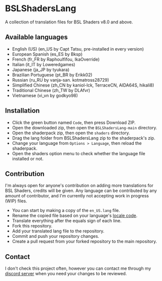 # BSLShadersLang
A collection of translation files for BSL Shaders v8.0 and above.
## Available languages
- English (US) (en_US by Capt Tatsu, pre-installed in every version)
- European Spanish (es_ES by Bksp)
- French (fr_FR by Raphoulfifou, IkaOverride)
- Italian (it_IT by Loweredgames)
- Japanese (ja_JP by tyukara)
- Brazilian Portuguese (pt_BR by Erikk02)
- Russian (ru_RU by vanja-san. kotmatross28729)
- Simplified Chinese (zh_CN by kaniol-lck, TerraceCN, AIDA64S, hikali8)
- Traditional Chinese (zh_TW by DLAfvr)
- Vietnamese (vi_vn by godkyo98)
## Installation
- Click the green button named `Code`, then press Download ZIP.
- Open the downloaded zip, then open the `BSLShadersLang-main` directory.
- Open the shaderpack zip, then open the `shaders` directory.
- Drag the lang folder from BSLShadersLang zip to the shaderpack's zip.
- Change your language from `Options > Language`, then reload the shaderpack.
- Open the shaders option menu to check whether the language file installed or not.
## Contribution
I'm always open for anyone's contribution on adding more translations for BSL Shaders, credits will be given.
Any language can be contributed by any amount of contributor, and I'm currently not accepting work in progress (WIP) files.
- You can start by making a copy of the `en_US.lang` file.
- Rename the copied file based on your language's [locale code](https://minecraft.gamepedia.com/Language).
- Translate everything after the equals sign of each line.
- Fork this repository.
- Add your translated lang file to the repository.
- Commit and push your repository changes.
- Create a pull request from your forked repository to the main repository.
## Contact
I don't check this project often, however you can contact me through my [discord server](https://discord.com/invite/ZJd7jjA) when you need your changes to be reviewed.
